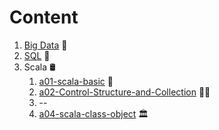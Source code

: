 # Content
1. [Big Data](a01-big-data/big-data-note.md) 🥃
2. [SQL](a02-sql/sql.md) 🥫
4. Scala 🛢
	1. [a01-scala-basic](a03-scala/a01-scala-basic.md)  🍎
	2. [a02-Control-Structure-and-Collection](a03-scala/a02-Control-Structure-and-Collection.md) 🍇🍇
	3. --
	4. [a04-scala-class-object](a03-scala/a04-scala-class-object.md) 🏛
